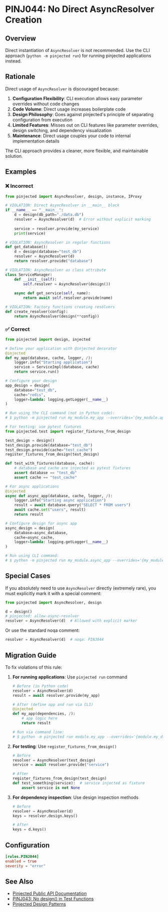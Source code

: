 # PINJ044: No Direct AsyncResolver Creation

## Overview

Direct instantiation of `AsyncResolver` is not recommended. Use the CLI approach (`python -m pinjected run`) for running pinjected applications instead.

## Rationale

Direct usage of `AsyncResolver` is discouraged because:

1. **Configuration Flexibility**: CLI execution allows easy parameter overrides without code changes
2. **Code Volume**: Direct usage increases boilerplate code
3. **Design Philosophy**: Goes against pinjected's principle of separating configuration from execution
4. **Limited Features**: Misses out on CLI features like parameter overrides, design switching, and dependency visualization
5. **Maintenance**: Direct usage couples your code to internal implementation details

The CLI approach provides a cleaner, more flexible, and maintainable solution.

## Examples

### ❌ Incorrect

```python
from pinjected import AsyncResolver, design, instance, IProxy

# VIOLATION: Direct AsyncResolver in __main__ block
if __name__ == "__main__":
    d = design(db_path="./data.db")
    resolver = AsyncResolver(d)  # Error without explicit marking
    
    service = resolver.provide(my_service)
    print(service)

# VIOLATION: AsyncResolver in regular functions
def get_database():
    d = design(database="test_db")
    resolver = AsyncResolver(d)
    return resolver.provide("database")

# VIOLATION: AsyncResolver as class attribute
class ServiceManager:
    def __init__(self):
        self.resolver = AsyncResolver(design())
    
    async def get_service(self, name):
        return await self.resolver.provide(name)

# VIOLATION: Factory functions creating resolvers
def create_resolver(config):
    return AsyncResolver(design(**config))
```

### ✅ Correct

```python
from pinjected import design, injected

# Define your application with @injected decorator
@injected
def my_app(database, cache, logger, /):
    logger.info("Starting application")
    service = ServiceImpl(database, cache)
    return service.run()

# Configure your design
app_design = design(
    database="test_db",
    cache="redis",
    logger=lambda: logging.getLogger(__name__)
)

# Run using the CLI command (not in Python code):
# $ python -m pinjected run my_module.my_app --overrides='{my_module.app_design}'

# For testing: use pytest fixtures
from pinjected.test import register_fixtures_from_design

test_design = design()
test_design.provide(database="test_db")
test_design.provide(cache="test_cache")
register_fixtures_from_design(test_design)

def test_with_fixtures(database, cache):
    # database and cache are injected as pytest fixtures
    assert database == "test_db"
    assert cache == "test_cache"

# For async applications
@injected
async def async_app(database, cache, logger, /):
    logger.info("Starting async application")
    result = await database.query("SELECT * FROM users")
    await cache.set("users", result)
    return result

# Configure design for async app
async_design = design(
    database=async_database,
    cache=async_cache,
    logger=lambda: logging.getLogger(__name__)
)

# Run using CLI command:
# $ python -m pinjected run my_module.async_app --overrides='{my_module.async_design}'
```

## Special Cases

If you absolutely need to use `AsyncResolver` directly (extremely rare), you must explicitly mark it with a special comment:

```python
from pinjected import AsyncResolver, design

d = design()
# pinjected: allow-async-resolver
resolver = AsyncResolver(d)  # Allowed with explicit marker
```

Or use the standard noqa comment:

```python
resolver = AsyncResolver(d)  # noqa: PINJ044
```

## Migration Guide

To fix violations of this rule:

1. **For running applications**: Use `pinjected run` command
   ```python
   # Before (in Python code)
   resolver = AsyncResolver(d)
   result = await resolver.provide(my_app)
   
   # After (define app and run via CLI)
   @injected
   def my_app(dependencies, /):
       # app logic here
       return result
   
   # Run via command line:
   # $ python -m pinjected run module.my_app --overrides='{module.my_design}'
   ```

2. **For testing**: Use `register_fixtures_from_design()`
   ```python
   # Before
   resolver = AsyncResolver(test_design)
   service = await resolver.provide("service")
   
   # After
   register_fixtures_from_design(test_design)
   def test_something(service):  # service injected as fixture
       assert service is not None
   ```

3. **For dependency inspection**: Use design inspection methods
   ```python
   # Before
   resolver = AsyncResolver(d)
   keys = resolver.design.keys()
   
   # After
   keys = d.keys()
   ```

## Configuration

```toml
[rules.PINJ044]
enabled = true
severity = "error"
```

## See Also

- [Pinjected Public API Documentation](https://github.com/pinjected/pinjected)
- [PINJ043: No design() in Test Functions](./pinj043_no_design_in_test_functions.md)
- [Pinjected Design Patterns](../../../docs/design-patterns.md)